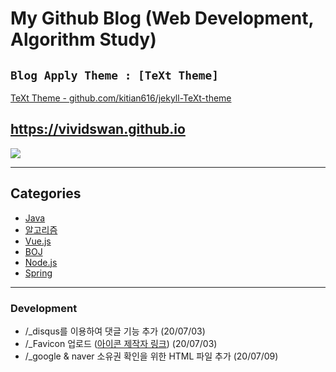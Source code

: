 # My Github Blog (Web Development, Algorithm Study)

## `Blog Apply Theme : [TeXt Theme]`

[TeXt Theme - github.com/kitian616/jekyll-TeXt-theme](https://github.com/kitian616/jekyll-TeXt-theme)

## https://vividswan.github.io

![](/assets/images/200709-1.gif)

---

## Categories

- [Java](https://vividswan.github.io/archive.html?tag=Java)
- [알고리즘](https://vividswan.github.io/archive.html?tag=%EC%95%8C%EA%B3%A0%EB%A6%AC%EC%A6%98)
- [Vue.js](https://vividswan.github.io/archive.html?tag=Vue.js)
- [BOJ](https://vividswan.github.io/archive.html?tag=BOJ)
- [Node.js](https://vividswan.github.io/archive.html?tag=Node.js)
- [Spring](https://vividswan.github.io/archive.html?tag=Spring)

---

### Development

- /\_disqus를 이용하여 댓글 기능 추가 (20/07/03)
- /\_Favicon 업로드 ([아이콘 제작자 링크](https://www.flaticon.com/kr/authors/roundicons-freebies)) (20/07/03)
- /\_google & naver 소유권 확인을 위한 HTML 파일 추가 (20/07/09)
